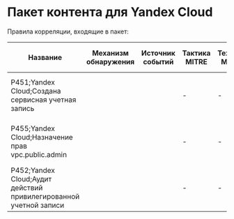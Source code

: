# Пакет контента для Yandex Cloud
Правила корреляции, входящие в пакет:

|Название                                                         |Механизм обнаружения|Источник событий|Тактика MITRE|Техника MITRE|Реализация                                              |Change log|Дата последнего изменения|Версия KUMA|
|-----------------------------------------------------------------|--------------------|----------------|-------------|-------------|--------------------------------------------------------|----------|-------------------------|-----------|
|P451;Yandex Cloud;Создана сервисная учетная запись               |                    |                |-            |-            |Для работы правила не требуется дополнительных настроек.|          |04.07.2023               |2.1.1.73   |
|P455;Yandex Cloud;Назначение прав vpc.public.admin               |                    |                |-            |-            |Для работы правила не требуется дополнительных настроек.|          |04.07.2023               |2.1.1.73   |
|P452;Yandex Cloud;Аудит действий привилегированной учетной записи|                    |                |-            |-            |Для работы правила не требуется дополнительных настроек.|          |04.07.2023               |2.1.1.73   |
